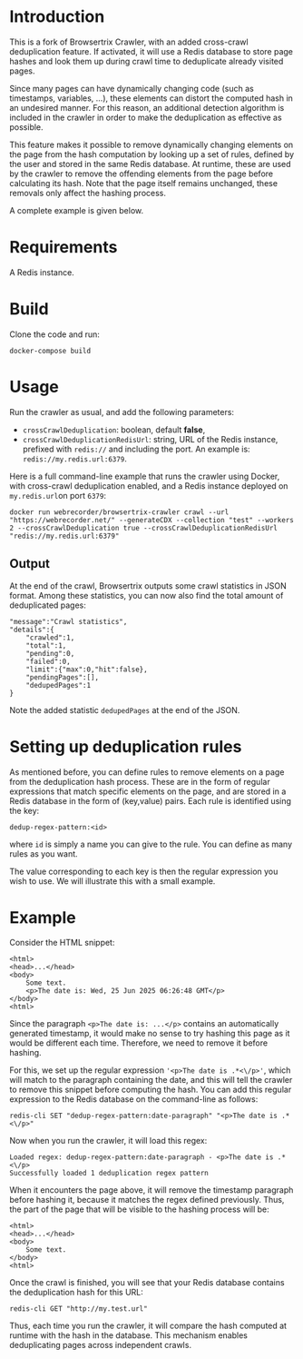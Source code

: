 # Introduction
This is a fork of Browsertrix Crawler, with an added cross-crawl deduplication feature. If activated, it will use a Redis database to store page hashes and look them up during crawl time to deduplicate already visited pages.

Since many pages can have dynamically changing code (such as timestamps, variables, ...), these elements can distort the computed hash in an undesired manner. For this reason, an additional detection algorithm is included in the crawler in order to make the deduplication as effective as possible.

This feature makes it possible to remove dynamically changing elements on the page from the hash computation by looking up a set of rules, defined by the user and stored in the same Redis database. At runtime, these are used by the crawler to remove the offending elements from the page before calculating its hash. Note that the page itself remains unchanged, these removals only affect the hashing process.

A complete example is given below.

# Requirements

A Redis instance.

# Build

Clone the code and run:

    docker-compose build

# Usage

Run the crawler as usual, and add the following parameters:

  - `crossCrawlDeduplication`: boolean, default **false**,
  - `crossCrawlDeduplicationRedisUrl`: string, URL of the Redis instance, prefixed with `redis://` and including the port. An example is: `redis://my.redis.url:6379`.

Here is a full command-line example that runs the crawler using Docker, with cross-crawl deduplication enabled, and a Redis instance deployed on `my.redis.url`on port `6379`:

    docker run webrecorder/browsertrix-crawler crawl --url "https://webrecorder.net/" --generateCDX --collection "test" --workers 2 --crossCrawlDeduplication true --crossCrawlDeduplicationRedisUrl "redis://my.redis.url:6379"


## Output

At the end of the crawl, Browsertrix outputs some crawl statistics in JSON format. Among these statistics, you can now also find the total amount of deduplicated pages:

````
"message":"Crawl statistics",
"details":{
	"crawled":1,
	"total":1,
	"pending":0,
	"failed":0,
	"limit":{"max":0,"hit":false},
	"pendingPages":[],
	"dedupedPages":1
}
````

Note the added statistic `dedupedPages` at the end of the JSON.

# Setting up deduplication rules

As mentioned before, you can define rules to remove elements on a page from the deduplication hash process. These are in the form of regular expressions that match specific elements on the page, and are stored in a Redis database in the form of (key,value) pairs. Each rule is identified using the key:

    dedup-regex-pattern:<id>

where `id` is simply a name you can give to the rule. You can define as many rules as you want.

The value corresponding to each key is then the regular expression you wish to use. We will illustrate this with a small example.

# Example

Consider the HTML snippet:

````
<html>
<head>...</head>
<body>
	Some text.
	<p>The date is: Wed, 25 Jun 2025 06:26:48 GMT</p>
</body>
<html>
````

Since the paragraph `<p>The date is: ...</p>` contains an automatically generated timestamp, it would make no sense to try hashing this page as it would be different each time. Therefore, we need to remove it before hashing.

For this, we set up the regular expression `'<p>The date is .*<\/p>'`, which will match to the paragraph containing the date, and this will tell the crawler to remove this snippet before computing the hash. You can add this regular expression to the Redis database on the command-line as follows:

    redis-cli SET "dedup-regex-pattern:date-paragraph" "<p>The date is .*<\/p>"

Now when you run the crawler, it will load this regex:

    Loaded regex: dedup-regex-pattern:date-paragraph - <p>The date is .*<\/p>
    Successfully loaded 1 deduplication regex pattern

When it encounters the page above, it will remove the timestamp paragraph before hashing it, because it matches the regex defined previously. Thus, the part of the page that will be visible to the hashing process will be:

````
<html>
<head>...</head>
<body>
	Some text.
</body>
<html>
````

Once the crawl is finished, you will see that your Redis database contains the deduplication hash for this URL:

    redis-cli GET "http://my.test.url"

Thus, each time you run the crawler, it will compare the hash computed at runtime with the hash in the database. This mechanism enables deduplicating pages across independent crawls.

